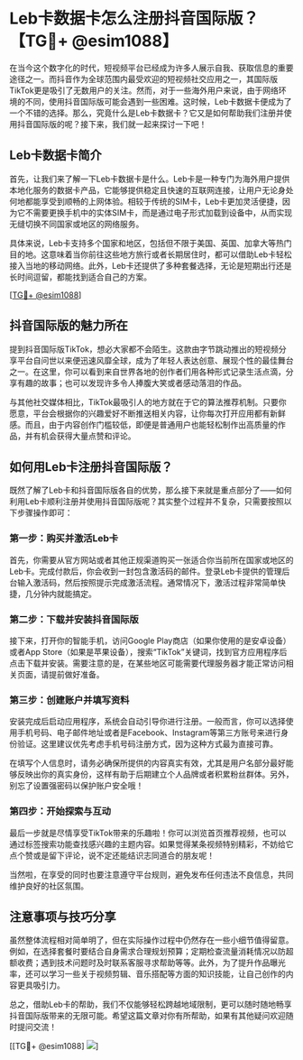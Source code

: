 # Leb卡数据卡怎么注册抖音国际版？【TG💪+ @esim1088】

在当今这个数字化的时代，短视频平台已经成为许多人展示自我、获取信息的重要途径之一。而抖音作为全球范围内最受欢迎的短视频社交应用之一，其国际版TikTok更是吸引了无数用户的关注。然而，对于一些海外用户来说，由于网络环境的不同，使用抖音国际版可能会遇到一些困难。这时候，Leb卡数据卡便成为了一个不错的选择。那么，究竟什么是Leb卡数据卡？它又是如何帮助我们注册并使用抖音国际版的呢？接下来，我们就一起来探讨一下吧！

## Leb卡数据卡简介

首先，让我们来了解一下Leb卡数据卡是什么。Leb卡是一种专门为海外用户提供本地化服务的数据卡产品，它能够提供稳定且快速的互联网连接，让用户无论身处何地都能享受到顺畅的上网体验。相较于传统的SIM卡，Leb卡更加灵活便捷，因为它不需要更换手机中的实体SIM卡，而是通过电子形式加载到设备中，从而实现无缝切换不同国家或地区的网络服务。

具体来说，Leb卡支持多个国家和地区，包括但不限于美国、英国、加拿大等热门目的地。这意味着当你前往这些地方旅行或者长期居住时，都可以借助Leb卡轻松接入当地的移动网络。此外，Leb卡还提供了多种套餐选择，无论是短期出行还是长时间逗留，都能找到适合自己的方案。

[[TG💪+ @esim1088](https://t.me/s/esim1088)]

## 抖音国际版的魅力所在

提到抖音国际版TikTok，想必大家都不会陌生。这款由字节跳动推出的短视频分享平台自问世以来便迅速风靡全球，成为了年轻人表达创意、展现个性的最佳舞台之一。在这里，你可以看到来自世界各地的创作者们用各种形式记录生活点滴，分享有趣的故事；也可以发现许多令人捧腹大笑或者感动落泪的作品。

与其他社交媒体相比，TikTok最吸引人的地方就在于它的算法推荐机制。只要你愿意，平台会根据你的兴趣爱好不断推送相关内容，让你每次打开应用都有新鲜感。而且，由于内容创作门槛较低，即便是普通用户也能轻松制作出高质量的作品，并有机会获得大量点赞和评论。

## 如何用Leb卡注册抖音国际版？

既然了解了Leb卡和抖音国际版各自的优势，那么接下来就是重点部分了——如何利用Leb卡顺利注册并使用抖音国际版呢？其实整个过程并不复杂，只需要按照以下步骤操作即可：

### 第一步：购买并激活Leb卡

首先，你需要从官方网站或者其他正规渠道购买一张适合你当前所在国家或地区的Leb卡。完成付款后，你会收到一封包含激活码的邮件。登录Leb卡提供的管理后台输入激活码，然后按照提示完成激活流程。通常情况下，激活过程非常简单快捷，几分钟内就能搞定。

### 第二步：下载并安装抖音国际版

接下来，打开你的智能手机，访问Google Play商店（如果你使用的是安卓设备）或者App Store（如果是苹果设备），搜索“TikTok”关键词，找到官方应用程序后点击下载并安装。需要注意的是，在某些地区可能需要代理服务器才能正常访问相关页面，请提前做好准备。

### 第三步：创建账户并填写资料

安装完成后启动应用程序，系统会自动引导你进行注册。一般而言，你可以选择使用手机号码、电子邮件地址或者是Facebook、Instagram等第三方账号来进行身份验证。这里建议优先考虑手机号码注册方式，因为这种方式最为直接可靠。

在填写个人信息时，请务必确保所提供的内容真实有效，尤其是用户名部分最好能够反映出你的真实身份，这样有助于后期建立个人品牌或者积累粉丝群体。另外，别忘了设置强密码以保护账户安全哦！

### 第四步：开始探索与互动

最后一步就是尽情享受TikTok带来的乐趣啦！你可以浏览首页推荐视频，也可以通过标签搜索功能查找感兴趣的主题内容。如果觉得某条视频特别精彩，不妨给它点个赞或是留下评论，说不定还能结识志同道合的朋友呢！

当然啦，在享受的同时也要注意遵守平台规则，避免发布任何违法不良信息，共同维护良好的社区氛围。

## 注意事项与技巧分享

虽然整体流程相对简单明了，但在实际操作过程中仍然存在一些小细节值得留意。例如，在选择套餐时要结合自身需求合理规划预算；定期检查流量消耗情况以防超额收费；遇到技术问题时及时联系客服寻求帮助等等。此外，为了提升作品曝光率，还可以学习一些关于视频剪辑、音乐搭配等方面的知识技能，让自己创作的内容更具吸引力。

总之，借助Leb卡的帮助，我们不仅能够轻松跨越地域限制，更可以随时随地畅享抖音国际版带来的无限可能。希望这篇文章对你有所帮助，如果有其他疑问欢迎随时提问交流！

[[TG💪+ @esim1088] ![](https://i.postimg.cc/4NQfJmqS/Snipaste-2025-05-13-00-14-12.png)]